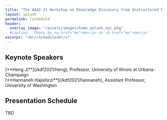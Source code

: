 ```yaml
---
title: "The AAAI-21 Workshop on Knowledge Discovery from Unstructured Data in Financial Services"
layout: splash
permalink: /schedule
header:
  overlay_image: "/assets/images/home_splash_nyc.png"
  #caption: 'Photo by <a href="me">me</a> on <a href="me">me</a>'
excerpt: "<br/>Schedule<br/>"
---
```



<h2>Keynote Speakers</h2>
[**Heng Ji**](/kdf2021/heng), Professor, University of Illinois at Urbana-Champaign<br>
[**Hannaneh Hajishirzi**](/kdf2021/hannaneh), Assistant Professor, University of Washington
<h2>Presentation Schedule</h2>
TBD

